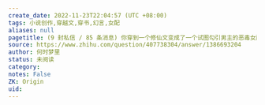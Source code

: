 ```yaml
---
create_date: 2022-11-23T22:04:57 (UTC +08:00)
tags: 小说创作,穿越文,穿书,幻言,女配
aliases: null
pagetitle: (9 封私信 / 85 条消息) 你穿到一个修仙文变成了一个试图勾引男主的恶毒女配，怎么办？ - 知乎
source: https://www.zhihu.com/question/407738304/answer/1386693204
author: 何时梦里
status: 未阅读
category: 
notes: False
ZK: Origin
uid: 
---
```


